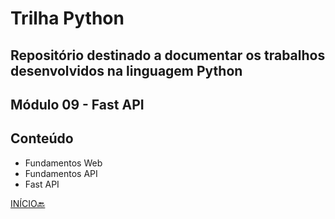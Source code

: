 # Trilha Python
## Repositório destinado a documentar os trabalhos desenvolvidos na linguagem Python
## Módulo 09 - Fast API
## Conteúdo
- Fundamentos Web
- Fundamentos API
- Fast API

[INÍCIO🔙](https://github.com/marlissonls/trilha_python/tree/main)